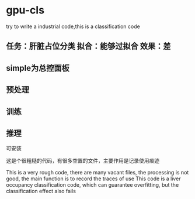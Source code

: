 # gpu-cls
try to write a industrial code,this is a classification code

任务：肝脏占位分类
拟合：能够过拟合
效果：差
---
simple为总控面板
---
预处理
---
训练
---
推理
---
可安装

这是个很粗糙的代码，有很多空置的文件，主要作用是记录使用痕迹

This is a very rough code, there are many vacant files, the processing is not good, the main function is to record the traces of use
This code is a liver occupancy classification code, which can guarantee overfitting, but the classification effect also fails

